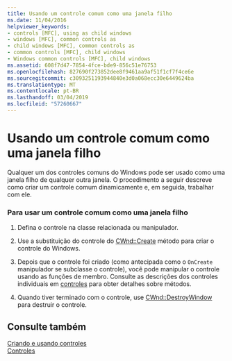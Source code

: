 ```yaml
---
title: Usando um controle comum como uma janela filho
ms.date: 11/04/2016
helpviewer_keywords:
- controls [MFC], using as child windows
- windows [MFC], common controls as
- child windows [MFC], common controls as
- common controls [MFC], child windows
- Windows common controls [MFC], child windows
ms.assetid: 608f7d47-7854-4fce-bde9-856c51e76753
ms.openlocfilehash: 827690f273852dee8f9461aa9af51f1cf7f4ce6e
ms.sourcegitcommit: c3093251193944840e3d0a068ecc30e6449624ba
ms.translationtype: MT
ms.contentlocale: pt-BR
ms.lasthandoff: 03/04/2019
ms.locfileid: "57260667"
---
```

# <a name="using-a-common-control-as-a-child-window"></a>Usando um controle comum como uma janela filho

Qualquer um dos controles comuns do Windows pode ser usado como uma janela filho de qualquer outra janela. O procedimento a seguir descreve como criar um controle comum dinamicamente e, em seguida, trabalhar com ele.

### <a name="to-use-a-common-control-as-a-child-window"></a>Para usar um controle comum como uma janela filho

1. Defina o controle na classe relacionada ou manipulador.

1. Use a substituição do controle do [CWnd::Create](../mfc/reference/cwnd-class.md#create) método para criar o controle do Windows.

1. Depois que o controle foi criado (como antecipada como o `OnCreate` manipulador se subclasse o controle), você pode manipular o controle usando as funções de membro. Consulte as descrições dos controles individuais em [controles](../mfc/controls-mfc.md) para obter detalhes sobre métodos.

1. Quando tiver terminado com o controle, use [CWnd::DestroyWindow](../mfc/reference/cwnd-class.md#destroywindow) para destruir o controle.

## <a name="see-also"></a>Consulte também

[Criando e usando controles](../mfc/making-and-using-controls.md)<br/>
[Controles](../mfc/controls-mfc.md)
